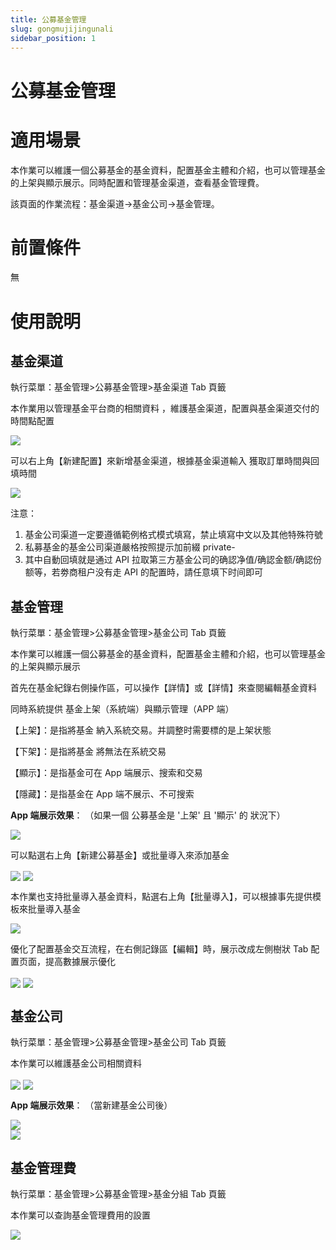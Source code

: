 ```yaml
---
title: 公募基金管理
slug: gongmujijingunali
sidebar_position: 1
---
```



# 公募基金管理

# 適用場景

本作業可以維護一個公募基金的基金資料，配置基金主體和介紹，也可以管理基金的上架與顯示展示。同時配置和管理基金渠道，查看基金管理費。

該頁面的作業流程：基金渠道→基金公司→基金管理。

# 前置條件

無

# 使用說明

## 基金渠道

執行菜單：基金管理&gt;公募基金管理&gt;基金渠道 Tab 頁籤

本作業用以管理基金平台商的相關資料 ，維護基金渠道，配置與基金渠道交付的時間點配置

<img src="/assets/LdafblyqeoTVUqxYlHKcU2XYng4.png" src-width="2984" src-height="1334" align="center"/>

可以右上角【新建配置】來新增基金渠道，根據基金渠道輸入 獲取訂單時間與回填時間

<img src="/assets/Orj9b4sXOocF7kxPjvAcN65ongd.png" src-width="2978" src-height="1458" align="center"/>

注意： 

1. 基金公司渠道一定要遵循範例格式模式填寫，禁止填寫中文以及其他特殊符號
2. 私募基金的基金公司渠道嚴格按照提示加前綴 private-
3. 其中自動回填就是通过 API 拉取第三方基金公司的确認净值/确認金额/确認份额等，若劵商租户没有走 API 的配置時，請任意填下时间即可

## 基金管理

執行菜單：基金管理&gt;公募基金管理&gt;基金公司 Tab 頁籤

本作業可以維護一個公募基金的基金資料，配置基金主體和介紹，也可以管理基金的上架與顯示展示 

首先在基金紀錄右側操作區，可以操作【詳情】或【詳情】來查閱編輯基金資料

同時系統提供 基金上架（系統端）與顯示管理（APP 端）

【上架】：是指將基金 納入系統交易。并調整时需要標的是上架状態      

【下架】：是指將基金 將無法在系統交易

【顯示】：是指基金可在 App 端展示、搜索和交易 

【隱藏】：是指基金在 App 端不展示、不可搜索

**App 端展示效果**：  （如果一個 公募基金是 '上架' 且 '顯示' 的 狀況下）

<img src="/assets/JB59bGPbCoOxlbxSsDHcSatZnNd.png" src-width="696" src-height="1206" align="center"/>

可以點選右上角【新建公募基金】或批量導入來添加基金

<img src="/assets/FzcabCMjboCd7TxBmzdc5EUCnhb.png" src-width="2980" src-height="1520" align="center"/>

<img src="/assets/O5OsblRoIoTXnGxuERVcSPHEnPd.png" src-width="2990" src-height="1356" align="center"/>

本作業也支持批量導入基金資料，點選右上角【批量導入】，可以根據事先提供模板來批量導入基金

<img src="/assets/GbzXb1FKqop8CWxJxL8cfAJ0nqc.png" src-width="2984" src-height="1370" align="center"/>

優化了配置基金交互流程，在右側記錄區【編輯】時，展示改成左側樹狀 Tab 配置页面，提高數據展示優化

<img src="/assets/SHYObYEtooVbbZxf9ZnccAw0n5P.png" src-width="2972" src-height="1526" align="center"/>

<img src="/assets/Fdn6bWwgNo3MQ6xDDC8cjw4nnmh.png" src-width="2968" src-height="1764" align="center"/>

## 基金公司

執行菜單：基金管理&gt;公募基金管理&gt;基金公司 Tab 頁籤

本作業可以維護基金公司相關資料

<img src="/assets/TSOPb6wrUoZh46xjao8crq2HnNh.png" src-width="3245" src-height="1400" align="center"/>

<img src="/assets/HflIbP5n1oc1B9xpxDocUwBRnkU.png" src-width="2990" src-height="1776" align="center"/>

**App 端展示效果**： （當新建基金公司後）

<div class="grid gap-3 grid-cols-2">
<div>
<img src="/assets/W4DQb6wjloJT9ExC5dgcBDqhndd.png" src-width="708" src-height="1492" align="center"/>
</div>
<div>
<img src="/assets/Y5uxbJ0vcodldYxfjPMc0yjonGf.png" src-width="880" src-height="1552" align="center"/>
</div>
</div>

## 基金管理費

執行菜單：基金管理&gt;公募基金管理&gt;基金分組 Tab 頁籤

本作業可以查詢基金管理費用的設置

<img src="/assets/JvOSbjbavourZkxL7WWcehcPn9d.png" src-width="3221" src-height="1552" align="center"/>

